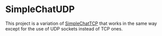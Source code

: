 # SimpleChatUDP
This project is a variation of [SimpleChatTCP](https://github.com/amsamu/SimpleChatTCP) that works in the same way except for the use of UDP sockets instead of TCP ones.
